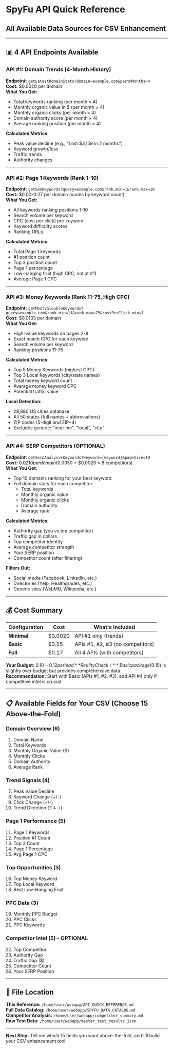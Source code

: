 # SpyFu API Quick Reference
## All Available Data Sources for CSV Enhancement

---

## 📊 4 API Endpoints Available

### API #1: Domain Trends (4-Month History)
**Endpoint:** `getLatestDomainStats?domain=example.com&pastNMonths=4`  
**Cost:** $0.0020 per domain  
**What You Get:**
- Total keywords ranking (per month × 4)
- Monthly organic value in $ (per month × 4)
- Monthly organic clicks (per month × 4)
- Domain authority score (per month × 4)
- Average ranking position (per month × 4)

**Calculated Metrics:**
- Peak value decline (e.g., "Lost $3,159 in 2 months")
- Keyword growth/loss
- Traffic trends
- Authority changes

---

### API #2: Page 1 Keywords (Rank 1-10)
**Endpoint:** `getSeoKeywords?query=example.com&rank.min=1&rank.max=10`  
**Cost:** $0.00-0.27 per domain (varies by keyword count)  
**What You Get:**
- All keywords ranking positions 1-10
- Search volume per keyword
- CPC (cost per click) per keyword
- Keyword difficulty scores
- Ranking URLs

**Calculated Metrics:**
- Total Page 1 keywords
- #1 position count
- Top 3 position count
- Page 1 percentage
- Low-hanging fruit (high CPC, not at #1)
- Average Page 1 CPC

---

### API #3: Money Keywords (Rank 11-75, High CPC)
**Endpoint:** `getMostValuableKeywords?query=example.com&rank.min=11&rank.max=75&costPerClick.min=1`  
**Cost:** $0.0133 per domain  
**What You Get:**
- High-value keywords on pages 2-8
- Exact match CPC for each keyword
- Search volume per keyword
- Ranking positions 11-75

**Calculated Metrics:**
- Top 5 Money Keywords (highest CPC)
- Top 3 Local Keywords (city/state names)
- Total money keyword count
- Average money keyword CPC
- Potential traffic value

**Local Detection:**
- 29,880 US cities database
- All 50 states (full names + abbreviations)
- ZIP codes (5-digit and ZIP+4)
- Excludes generic: "near me", "local", "city"

---

### API #4: SERP Competitors (OPTIONAL)
**Endpoint:** `getSerpAnalysisKeywords?Keyword={keyword}&pageSize=10`  
**Cost:** $0.0210 per domain ($0.0050 + $0.0020 × 8 competitors)  
**What You Get:**
- Top 10 domains ranking for your best keyword
- Full domain stats for each competitor:
  - Total keywords
  - Monthly organic value
  - Monthly organic clicks
  - Domain authority
  - Average rank

**Calculated Metrics:**
- Authority gap (you vs top competitor)
- Traffic gap in dollars
- Top competitor identity
- Average competitor strength
- Your SERP position
- Competitor count (after filtering)

**Filters Out:**
- Social media (Facebook, LinkedIn, etc.)
- Directories (Yelp, Healthgrades, etc.)
- Generic sites (WebMD, Wikipedia, etc.)

---

## 💰 Cost Summary

| Configuration | Cost | What's Included |
|--------------|------|-----------------|
| **Minimal** | $0.0020 | API #1 only (trends) |
| **Basic** | $0.15 | APIs #1, #2, #3 (no competitors) |
| **Full** | $0.17 | All 4 APIs (with competitors) |

**Your Budget:** $0.10-0.12 per lead  
**Reality Check:** Basic package ($0.15) is slightly over budget but provides comprehensive data  
**Recommendation:** Start with Basic (APIs #1, #2, #3), add API #4 only if competitive intel is crucial

---

## 📋 Available Fields for Your CSV (Choose 15 Above-the-Fold)

### Domain Overview (6)
1. Domain Name
2. Total Keywords
3. Monthly Organic Value ($)
4. Monthly Clicks
5. Domain Authority
6. Average Rank

### Trend Signals (4)
7. Peak Value Decline
8. Keyword Change (+/-)
9. Click Change (+/-)
10. Trend Direction (↑↓→)

### Page 1 Performance (5)
11. Page 1 Keywords
12. Position #1 Count
13. Top 3 Count
14. Page 1 Percentage
15. Avg Page 1 CPC

### Top Opportunities (3)
16. Top Money Keyword
17. Top Local Keyword
18. Best Low-Hanging Fruit

### PPC Data (3)
19. Monthly PPC Budget
20. PPC Clicks
21. PPC Keywords

### Competitor Intel (5) - OPTIONAL
22. Top Competitor
23. Authority Gap
24. Traffic Gap ($)
25. Competitor Count
26. Your SERP Position

---

## 🎯 File Location

**This Reference:** `/home/user/webapp/API_QUICK_REFERENCE.md`  
**Full Data Catalog:** `/home/user/webapp/SPYFU_DATA_CATALOG.md`  
**Competitor Analysis:** `/home/user/webapp/competitor_summary.md`  
**Raw Test Data:** `/home/user/webapp/master_test_results.json`

---

**Next Step:** Tell me which 15 fields you want above-the-fold, and I'll build your CSV enhancement tool.
